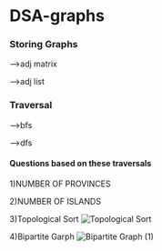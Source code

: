 # DSA-graphs

### Storing Graphs
 
-->adj matrix

-->adj list

### Traversal

-->bfs

-->dfs

#### Questions based on these traversals

1)NUMBER OF PROVINCES 

2)NUMBER OF ISLANDS 

3)Topological Sort 
![Topological Sort](https://github.com/aasthad27/DSA-graphs/assets/89932857/15eec6fd-992b-4d88-9ca1-f0d875b8c932)


4)Bipartite Garph 
![Bipartite Graph (1)](https://github.com/aasthad27/DSA-graphs/assets/89932857/70202c1d-ff5c-4f6f-97db-f8feac421116)


